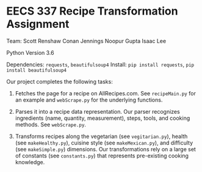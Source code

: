 # EECS 337 Recipe Transformation Assignment

Team: Scott Renshaw Conan Jennings Noopur Gupta Isaac Lee

Python Version 3.6

Dependencies: `requests`, `beautifulsoup4`
Install: `pip install requests`, `pip install beautifulsoup4`

Our project completes the following tasks:

1. Fetches the page for a recipe on AllRecipes.com. See `recipeMain.py` for an example and `webScrape.py` for the underlying functions.

2. Parses it into a recipe data representation. Our parser recognizes ingredients (name, quantity, measurement), steps, tools, and cooking methods. See `webScrape.py`.

3. Transforms recipes along the vegetarian (see `vegitarian.py`), health (see `makeHealthy.py`), cuisine style (see `makeMexican.py`), and difficulty (see `makeSimple.py`) dimensions. Our transformations rely on a large set of constants (see `constants.py`) that represents pre-existing cooking knowledge.